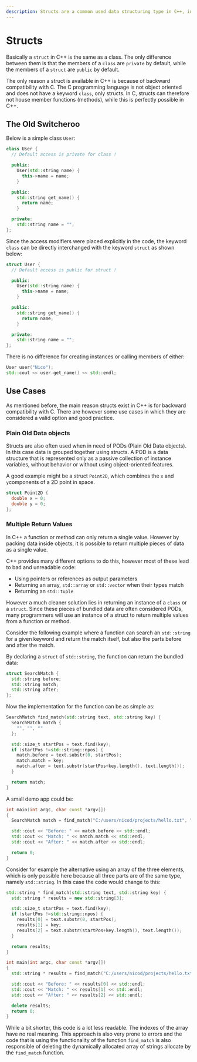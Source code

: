 ```yaml
---
description: Structs are a common used data structuring type in C++, inherited from C.
---
```


# Structs

Basically a `struct` in C++ is the same as a class. The only difference between them is that the members of a `class` are `private` by default, while the members of a `struct` are `public` by default.

The only reason a struct is available in C++ is because of backward compatibility with C. The C programming language is not object oriented and does not have a keyword `class`, only structs. In C, structs can therefore not house member functions (methods), while this is perfectly possible in C++.

## The Old Switcheroo

Below is a simple class `User`:

```cpp
class User {
  // Default access is private for class !

  public:
    User(std::string name) {
      this->name = name;
    }

  public:
    std::string get_name() {
      return name;
    }

  private:
    std::string name = "";
};
```

Since the access modifiers were placed explicitly in the code, the keyword `class` can be directly interchanged with the keyword `struct` as shown below:

```cpp
struct User {
  // Default access is public for struct !

  public:
    User(std::string name) {
      this->name = name;
    }

  public:
    std::string get_name() {
      return name;
    }

  private:
    std::string name = "";
};
```

There is no difference for creating instances or calling members of either:

```cpp
User user("Nico");
std::cout << user.get_name() << std::endl;
```

## Use Cases

As mentioned before, the main reason structs exist in C++ is for backward compatibility with C. There are however some use cases in which they are considered a valid option and good practice.

### Plain Old Data objects

Structs are also often used when in need of PODs (Plain Old Data objects). In this case data is grouped together using structs. A POD is a data structure that is represented only as a passive collection of instance variables, without behavior or without using object-oriented features.

A good example might be a struct `Point2D`, which combines the `x` and `y`components of a 2D point in space.

```cpp
struct Point2D {
  double x = 0;
  double y = 0;
};
```

### Multiple Return Values

In C++ a function or method can only return a single value. However by packing data inside objects, it is possible to return multiple pieces of data as a single value.

C++ provides many different options to do this, however most of these lead to bad and unreadable code:

* Using pointers or references as output parameters
* Returning an array, `std::array` or `std::vector` when their types match
* Returning an `std::tuple`

However a much cleaner solution lies in returning an instance of a `class` or a `struct`. Since these pieces of bundled data are often considered PODs, many programmers will use an instance of a struct to return multiple values from a function or method.

Consider the following example where a function can search an `std::string` for a given keyword and return the match itself, but also the parts before and after the match.

By declaring a `struct` of `std::string`, the function can return the bundled data:

```cpp
struct SearchMatch {
  std::string before;
  std::string match;
  std::string after;
};
```

Now the implementation for the function can be as simple as:

```cpp
SearchMatch find_match(std::string text, std::string key) {
  SearchMatch match {
    "", "", ""
  };

  std::size_t startPos = text.find(key);
  if (startPos !=std::string::npos) {
    match.before = text.substr(0, startPos);
    match.match = key;
    match.after = text.substr(startPos+key.length(), text.length());
  }

  return match;
}
```

A small demo app could be:

```cpp
int main(int argc, char const *argv[])
{
  SearchMatch match = find_match("C:/users/nicod/projects/hello.txt", "users");

  std::cout << "Before: " << match.before << std::endl;
  std::cout << "Match: " << match.match << std::endl;
  std::cout << "After: " << match.after << std::endl;

  return 0;
}
```

Consider for example the alternative using an array of the three elements, which is only possible here because all three parts are of the same type, namely `std::string`. In this case the code would change to this:

```cpp
std::string * find_match(std::string text, std::string key) {
  std::string * results = new std::string[3];

  std::size_t startPos = text.find(key);
  if (startPos !=std::string::npos) {
    results[0] = text.substr(0, startPos);
    results[1] = key;
    results[2] = text.substr(startPos+key.length(), text.length());
  }

  return results;
}

int main(int argc, char const *argv[])
{
  std::string * results = find_match("C:/users/nicod/projects/hello.txt", "users");

  std::cout << "Before: " << results[0] << std::endl;
  std::cout << "Match: " << results[1] << std::endl;
  std::cout << "After: " << results[2] << std::endl;

  delete results;
  return 0;
}
```

While a bit shorter, this code is a lot less readable. The indexes of the array have no real meaning. This approach is also very prone to errors and the code that is using the functionality of the function `find_match` is also responsible of deleting the dynamically allocated array of strings allocate by the `find_match` function.